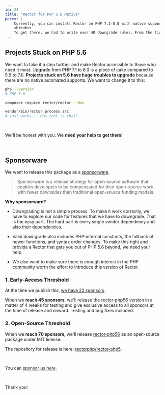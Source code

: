 ```yaml
---
id: 24
title: "Rector for PHP 5.6 Native"
perex: |
    Currently, you can install Rector on PHP 7.1-8.0 with native support. There is no need for Docker, syntax hacking, or running Rector from a different PHP version than your project. Rector is now downgraded from PHP 8.0 to PHP 7.1.
    <br><br>
    To get there, we had to write over 40 downgrade rules. From the first downgrade rule in October 2020 to [release in March 2021](/blog/2021/03/22/rector-010-released-with-php71-support) **it took us 6 months of extensive work**.
---
```


## Projects Stuck on PHP 5.6

We want to take it a step further and make Rector accessible to those who need it most. Upgrade from PHP 7.1 to 8.0 is a piece of cake compared to 5.6 to 7.0. **Projects stuck on 5.6 have huge troubles to upgrade** because there are no native automated supports. We want to change it to this:

```bash
php --version
# PHP 5.6

composer require rector/rector --dev

vendor/bin/rector process src
# just works... How cool is that?
```

<br>

We'll be honest with you. We **need your help to get there**!

<br>

## Sponsorware

We want to release this package as a [sponsorware](https://github.com/sponsorware/docs).

> Sponsorware is a release strategy for open-source software that enables developers to be compensated for their open-source work with fewer downsides than traditional open-source funding models.

**Why sponsorware?**

* Downgrading is not a simple process. To make it work correctly, we have to explore our code for features that we have to downgrade. That is the easy part. The hard part is every single vendor dependency and also their dependencies.

* Valid downgrade also includes PHP-internal constants, the fallback of newer functions, and syntax order changes. To make this right and provide a Rector that gets you out of PHP 5.6 beyond, we need your help.

* We also want to make sure there is enough interest in the PHP community worth the effort to introduce this version of Rector.

### 1. Early-Access Threshold

At the time we publish this, [we have 22 sponsors](https://github.com/sponsors/TomasVotruba/).

When we **reach 45 sponsors**, we'll release the [rector-php56](https://github.com/rectorphp/rector-php56) version in a matter of 4 weeks for testing and give exclusive access to all sponsors at the time of release and onward. Testing and bug fixes included.

### 2. Open-Source Threshold

When we **reach 70 sponsors**, we'll release [rector-php56](https://github.com/rectorphp/rector-php56) as an open-source package under MIT license.

The repository for release is here: [rectorphp/rector-php5](https://github.com/rectorphp/rector-php5).

<br>

You can [sponsor us here](https://github.com/sponsors/tomasvotruba/).

<br>

Thank you!
